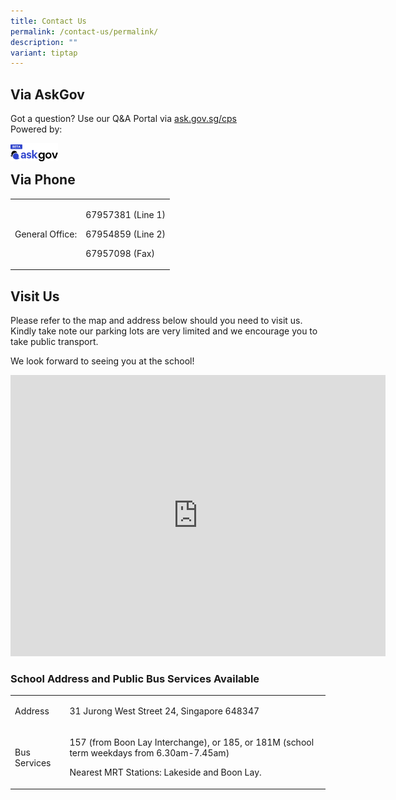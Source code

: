 ```yaml
---
title: Contact Us
permalink: /contact-us/permalink/
description: ""
variant: tiptap
---
```

<h2>Via&nbsp;<strong>AskGov</strong></h2>
<p>Got a question? Use our Q&amp;A Portal via <a href="https://ask.gov.sg/cps" rel="noopener noreferrer nofollow" target="_blank">ask.gov.sg/cps</a>
<br>Powered by:
<br>
</p>
<div class="isomer-image-wrapper">
<img style="width:15%;float:left" height="auto" width="100%" src="/images/logo-askgov.png">
</div>
<p>
<br>
</p>
<h2>Via&nbsp;<strong>Phone</strong></h2>
<table>
<tbody>
<tr>
<td rowspan="1" colspan="1">
<p>General Office:</p>
</td>
<td rowspan="1" colspan="1">
<p>67957381 (Line 1)</p>
<p>67954859 (Line 2)</p>
<p>67957098 (Fax)</p>
</td>
</tr>
</tbody>
</table>
<p></p>
<p></p>
<h2><strong>Visit Us</strong></h2>
<p>Please refer to the map and address below should you need to visit us.
Kindly take note our parking lots are very limited and we encourage you
to take public transport.</p>
<p>We look forward to seeing you at the school!</p>
<div class="iframe-wrapper">
<iframe style="border:0;" height="450" width="600" allowfullscreen="true" frameborder="0" src="https://www.google.com/maps/embed?pb=!1m18!1m12!1m3!1d3988.7085076290323!2d103.7054516152362!3d1.3514375619456178!2m3!1f0!2f0!3f0!3m2!1i1024!2i768!4f13.1!3m3!1m2!1s0x31da0fc73081f039%3A0x9dc5b89419762c0d!2sCorporation%20Primary%20School!5e0!3m2!1sen!2ssg!4v1663140684903!5m2!1sen!2ssg"></iframe>
</div>
<h3><strong>School Address and Public Bus Services Available</strong></h3>
<table>
<tbody>
<tr>
<td rowspan="1" colspan="1">
<p>Address</p>
</td>
<td rowspan="1" colspan="1">
<p>31 Jurong West Street 24, Singapore 648347
<br>
</p>
</td>
</tr>
<tr>
<td rowspan="1" colspan="1">
<p>Bus Services
<br>
</p>
</td>
<td rowspan="1" colspan="1">
<p>157 (from Boon Lay Interchange), or 185, or 181M (school term weekdays
from 6.30am-7.45am)</p>
<p>Nearest MRT Stations: Lakeside and Boon Lay.</p>
</td>
</tr>
</tbody>
</table>
<p></p>